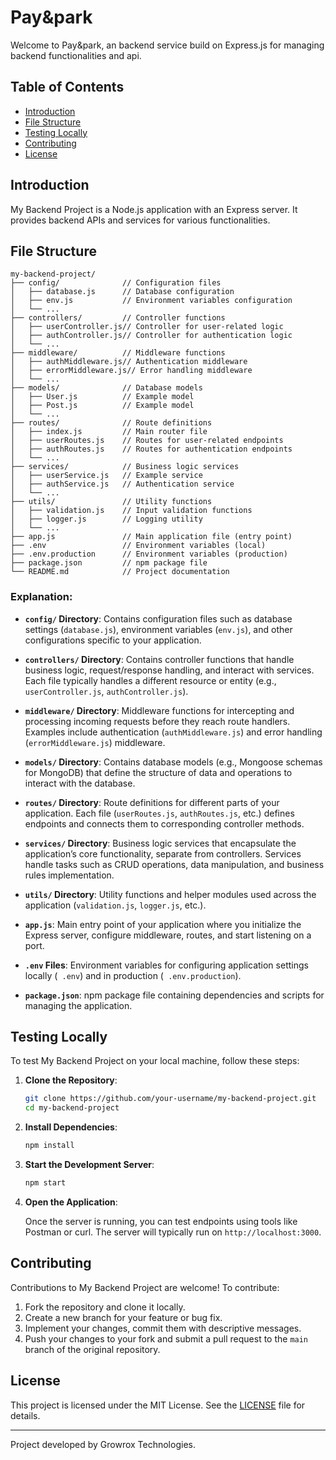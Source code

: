 # Pay&park

Welcome to Pay&park, an backend service build on Express.js for managing backend functionalities and api.

## Table of Contents

- [Introduction](#introduction)
- [File Structure](#file-structure)
- [Testing Locally](#testing-locally)
- [Contributing](#contributing)
- [License](#license)

## Introduction

My Backend Project is a Node.js application with an Express server. It provides backend APIs and services for various functionalities.

## File Structure

```
my-backend-project/
├── config/              // Configuration files
│   ├── database.js      // Database configuration
│   ├── env.js           // Environment variables configuration
│   └── ...
├── controllers/         // Controller functions
│   ├── userController.js// Controller for user-related logic
│   ├── authController.js// Controller for authentication logic
│   └── ...
├── middleware/          // Middleware functions
│   ├── authMiddleware.js// Authentication middleware
│   ├── errorMiddleware.js// Error handling middleware
│   └── ...
├── models/              // Database models
│   ├── User.js          // Example model
│   ├── Post.js          // Example model
│   └── ...
├── routes/              // Route definitions
│   ├── index.js         // Main router file
│   ├── userRoutes.js    // Routes for user-related endpoints
│   ├── authRoutes.js    // Routes for authentication endpoints
│   └── ...
├── services/            // Business logic services
│   ├── userService.js   // Example service
│   ├── authService.js   // Authentication service
│   └── ...
├── utils/               // Utility functions
│   ├── validation.js    // Input validation functions
│   ├── logger.js        // Logging utility
│   └── ...
├── app.js               // Main application file (entry point)
├── .env                 // Environment variables (local)
├── .env.production      // Environment variables (production)
├── package.json         // npm package file
└── README.md            // Project documentation
```

### Explanation:

- **`config/` Directory**: Contains configuration files such as database settings (`database.js`), environment variables (`env.js`), and other configurations specific to your application.

- **`controllers/` Directory**: Contains controller functions that handle business logic, request/response handling, and interact with services. Each file typically handles a different resource or entity (e.g., `userController.js`, `authController.js`).

- **`middleware/` Directory**: Middleware functions for intercepting and processing incoming requests before they reach route handlers. Examples include authentication (`authMiddleware.js`) and error handling (`errorMiddleware.js`) middleware.

- **`models/` Directory**: Contains database models (e.g., Mongoose schemas for MongoDB) that define the structure of data and operations to interact with the database.

- **`routes/` Directory**: Route definitions for different parts of your application. Each file (`userRoutes.js`, `authRoutes.js`, etc.) defines endpoints and connects them to corresponding controller methods.

- **`services/` Directory**: Business logic services that encapsulate the application’s core functionality, separate from controllers. Services handle tasks such as CRUD operations, data manipulation, and business rules implementation.

- **`utils/` Directory**: Utility functions and helper modules used across the application (`validation.js`, `logger.js`, etc.).

- **`app.js`**: Main entry point of your application where you initialize the Express server, configure middleware, routes, and start listening on a port.

- **`.env` Files**: Environment variables for configuring application settings locally (` .env`) and in production (` .env.production`).

- **`package.json`**: npm package file containing dependencies and scripts for managing the application.

## Testing Locally

To test My Backend Project on your local machine, follow these steps:

1. **Clone the Repository**:

   ```bash
   git clone https://github.com/your-username/my-backend-project.git
   cd my-backend-project
   ```

2. **Install Dependencies**:

   ```bash
   npm install
   ```

3. **Start the Development Server**:

   ```bash
   npm start
   ```

4. **Open the Application**:

   Once the server is running, you can test endpoints using tools like Postman or curl. The server will typically run on `http://localhost:3000`.

## Contributing

Contributions to My Backend Project are welcome! To contribute:

1. Fork the repository and clone it locally.
2. Create a new branch for your feature or bug fix.
3. Implement your changes, commit them with descriptive messages.
4. Push your changes to your fork and submit a pull request to the `main` branch of the original repository.

## License

This project is licensed under the MIT License. See the [LICENSE](LICENSE) file for details.

---

Project developed by Growrox Technologies.
